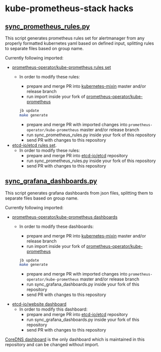 # kube-prometheus-stack hacks

## [sync_prometheus_rules.py](sync_prometheus_rules.py)

This script generates prometheus rules set for alertmanager from any properly formatted kubernetes yaml based on defined input, splitting rules to separate files based on group name.

Currently following imported:

- [prometheus-operator/kube-prometheus rules set](https://github.com/prometheus-operator/kube-prometheus/blob/main/manifests/kubernetesControlPlane-prometheusRule.yaml)
  - In order to modify these rules:
    - prepare and merge PR into [kubernetes-mixin](https://github.com/kubernetes-monitoring/kubernetes-mixin/tree/master/rules) master and/or release branch
    - run import inside your fork of [prometheus-operator/kube-prometheus](https://github.com/prometheus-operator/kube-prometheus/tree/main)

     ```bash
     jb update
     make generate
     ```

    - prepare and merge PR with imported changes into `prometheus-operator/kube-prometheus` master and/or release branch
    - run sync_prometheus_rules.py inside your fork of this repository
    - send PR with changes to this repository
- [etcd-io/etcd rules set](https://github.com/etcd-io/etcd/blob/main/contrib/mixin/mixin.libsonnet).
  - In order to modify these rules:
    - prepare and merge PR into [etcd-io/etcd](https://github.com/etcd-io/etcd/blob/main/contrib/mixin/mixin.libsonnet) repository
    - run sync_prometheus_rules.py inside your fork of this repository
    - send PR with changes to this repository

## [sync_grafana_dashboards.py](sync_grafana_dashboards.py)

This script generates grafana dashboards from json files, splitting them to separate files based on group name.

Currently following imported:

- [prometheus-operator/kube-prometheus dashboards](https://github.com/prometheus-operator/kube-prometheus/tree/main/manifests/grafana-deployment.yaml)
  - In order to modify these dashboards:
    - prepare and merge PR into [kubernetes-mixin](https://github.com/kubernetes-monitoring/kubernetes-mixin/tree/master/dashboards) master and/or release branch
    - run import inside your fork of [prometheus-operator/kube-prometheus](https://github.com/prometheus-operator/kube-prometheus/tree/main)

     ```bash
     jb update
     make generate
     ```

    - prepare and merge PR with imported changes into `prometheus-operator/kube-prometheus` master and/or release branch
    - run sync_grafana_dashboards.py inside your fork of this repository
    - send PR with changes to this repository

<!-- textlint-disable -->

- [etcd-io/website dashboard](https://github.com/etcd-io/etcd/blob/main/contrib/mixin/mixin.libsonnet)
  - In order to modify this dashboard:
    - prepare and merge PR into [etcd-io/etcd](https://github.com/etcd-io/etcd/blob/main/contrib/mixin/mixin.libsonnet) repository
    - run sync_grafana_dashboards.py inside your fork of this repository
    - send PR with changes to this repository

<!-- textlint-enable -->

[CoreDNS dashboard](https://github.com/prometheus-community/helm-charts/blob/main/charts/kube-prometheus-stack/templates/grafana/dashboards-1.14/k8s-coredns.yaml) is the only dashboard which is maintained in this repository and can be changed without import.

